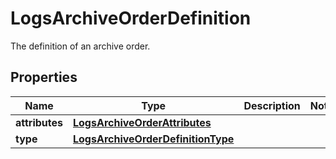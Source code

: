 

# LogsArchiveOrderDefinition

The definition of an archive order.
## Properties

Name | Type | Description | Notes
------------ | ------------- | ------------- | -------------
**attributes** | [**LogsArchiveOrderAttributes**](LogsArchiveOrderAttributes.md) |  | 
**type** | [**LogsArchiveOrderDefinitionType**](LogsArchiveOrderDefinitionType.md) |  | 



